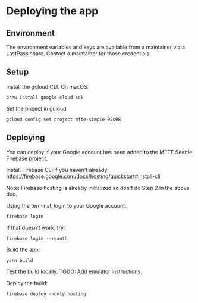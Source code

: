 # Deploying the app

## Environment
The environment variables and keys are available from a maintainer via a LastPass share. Contact a maintainer for those credentials

## Setup
Install the gcloud CLI. On macOS:

```
brew install google-cloud-sdk
```

Set the project in gcloud

```
gcloud config set project mfte-simple-92c08
```

## Deploying

You can deploy if your Google account has been added to the MFTE Seattle Firebase project.

Install Firebase CLI if you haven't already: https://firebase.google.com/docs/hosting/quickstart#install-cli

Note: Firebase hosting is already initialized so don't do Step 2 in the above doc.

Using the terminal, login to your Google account:

```
firebase login
```

If that doesn't work, try:

```
firebase login --reauth
```

Build the app:

```
yarn build
```

Test the build locally. TODO: Add emulator instructions.

Deploy the build:

```
firebase deploy --only hosting
```
